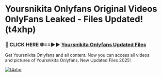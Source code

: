 # Yoursnikita Onlyfans Original Videos 0nlyFans Leaked - Files Updated! (t4xhp)

<h3>🔴 CLICK HERE 🌐==►► <a href="https://tinyurl.com/2m67pmp6" rel="nofollow">Yoursnikita Onlyfans Updated Files</a></h3>

Get Yoursnikita Onlyfans and all content. Now you can access all videos and pictures of Yoursnikita Onlyfans. New Updated Files 2025!

[![t4xhp](https://i.imgur.com/H4QAA4z.gif)](https://tinyurl.com/2m67pmp6)